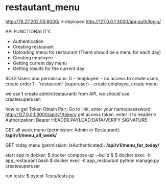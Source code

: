# restautant_menu
http://78.27.202.55:8000/  <-deployed
http://127.0.0.1:3000/api-auth/login/


API FUNCTIONALITY:
- Authentication
- Creating restaurant
- Uploading menu for restaurant (There should be a menu for each day)
- Creating employee
- Getting current day menu
- Getting results for the current day

ROLE Users and permissions:
    0 - 'employee' - no access to create users, create order
    1 - 'restaurant' (superuser) - create employee, create menu

we can't create admin(restaurant) from API, we should use createsuperuser:


how to get Token Obtain Pair:
Go to link, enter your name/passsword:
http://127.0.0.1:3000/api/v1/token/
get access token, enter it to header-> Authorization: Bearer HEADER.PAYLOAD:DATA/VERIFY SIGNATURE:

GET all week menu (permission: Admin or Restaurant):
**/api/v1/menu_all_week/**

GET today menu (permission: IsAuthenticated):
**/api/v1/menu_for_today/**

start app in docker:
$ docker compose up --build & 
$ docker exec -it app_restaurant bash
$ docker exec -it app_restaurant python manage.py createsuperuser


run tests:
$ pytest Tests/tests.py